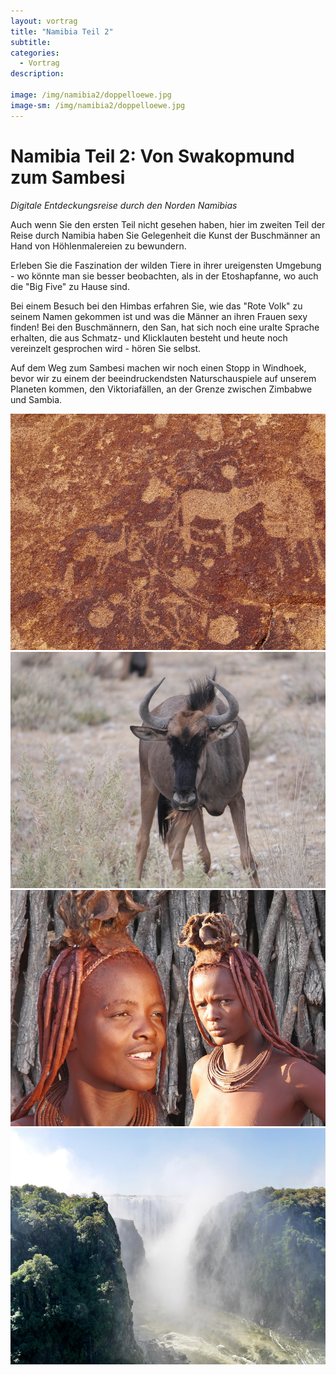 ```yaml
---
layout: vortrag
title: "Namibia Teil 2"
subtitle: 
categories:
  - Vortrag
description: 

image: /img/namibia2/doppelloewe.jpg
image-sm: /img/namibia2/doppelloewe.jpg
---
```


Namibia  Teil 2: Von Swakopmund zum Sambesi
===========================================


*Digitale Entdeckungsreise durch den Norden Namibias*


Auch wenn Sie den ersten Teil nicht gesehen haben, hier im zweiten Teil der Reise durch Namibia haben Sie Gelegenheit die Kunst der Buschmänner an Hand von Höhlenmalereien zu bewundern. 

Erleben Sie die Faszination der wilden Tiere in ihrer ureigensten Umgebung - wo könnte man sie besser beobachten, als in der Etoshapfanne, wo auch die "Big Five" zu Hause sind.  

Bei einem Besuch bei den Himbas erfahren Sie, wie das "Rote Volk" zu seinem Namen gekommen ist und was die Männer an ihren Frauen sexy finden! Bei den Buschmännern, den San, hat sich noch eine uralte Sprache erhalten, die aus Schmatz- und Klicklauten besteht und heute noch vereinzelt gesprochen wird - hören Sie selbst. 

Auf dem Weg zum Sambesi machen wir noch einen Stopp in Windhoek, bevor wir zu einem der beeindruckendsten Naturschauspiele auf unserem Planeten kommen, den Viktoriafällen, an der Grenze zwischen Zimbabwe und Sambia.



[hoehle]: /img/namibia2/P1030308b.jpg
[tiere]: /img/namibia2/P1030641.JPG
[himba]: /img/namibia2/collage-kronen-P1030395.jpg
[viktoria]: /img/namibia2/P1040321.jpg

![Höhlenmalerei][hoehle]
![Büffel][tiere]
![Himbas][himba]
![Viktoriafälle][viktoria]
